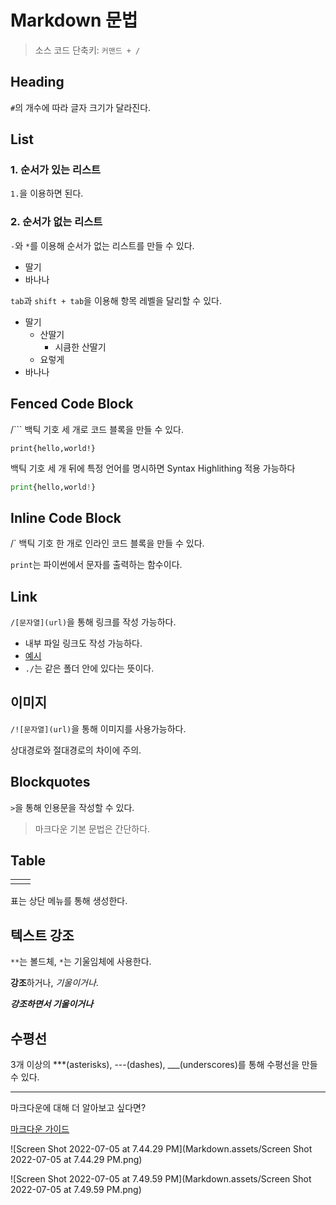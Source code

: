 # Markdown 문법

> 소스 코드 단축키: `커맨드 + /`

## Heading

`#`의 개수에 따라 글자 크기가 달라진다.

## List

### 1. 순서가 있는 리스트

`1.`을 이용하면 된다.

### 2. 순서가 없는 리스트

`-`와 `*`를 이용해 순서가 없는 리스트를 만들 수 있다.

- 딸기
- 바나나

`tab`과 `shift + tab`을 이용해 항목 레벨을 달리할 수 있다.

- 딸기
  - 산딸기
    - 시큼한 산딸기
  - 요렇게
- 바나나

## Fenced Code Block

/``` 백틱 기호 세 개로 코드 블록을 만들 수 있다.

```
print{hello,world!}
```

백틱 기호 세 개 뒤에 특정 언어를 명시하면 Syntax Highlithing 적용 가능하다

```python
print{hello,world!}
```

## Inline Code Block

/` 백틱 기호 한 개로 인라인 코드 블록을 만들 수 있다.

`print`는 파이썬에서 문자를 출력하는 함수이다.

## Link

`/[문자열](url)`을 통해 링크를 작성 가능하다. 

- 내부 파일 링크도 작성 가능하다.
- [예시](./Markdown_practice)
- `./`는 같은 폴더 안에 있다는 뜻이다.

## 이미지

`/![문자열](url)`을 통해 이미지를 사용가능하다. 

상대경로와 절대경로의 차이에 주의.

## Blockquotes

`>`을 통해 인용문을 작성할 수 있다.

> 마크다운 기본 문법은 간단하다.

## Table

|      |      |
| ---- | ---- |
|      |      |

표는 상단 메뉴를 통해 생성한다.

## 텍스트 강조

`**`는 볼드체, `*`는 기울임체에 사용한다.

**강조**하거나, *기울이거나*.

***강조하면서 기울이거나***

## 수평선

3개 이상의 ***(asterisks), ---(dashes), ___(underscores)를 통해 수평선을 만들 수 있다.

***



마크다운에 대해 더 알아보고 싶다면?

[마크다운 가이드](https://www.markdownguide.org/)





![Screen Shot 2022-07-05 at 7.44.29 PM](Markdown.assets/Screen Shot 2022-07-05 at 7.44.29 PM.png)

![Screen Shot 2022-07-05 at 7.49.59 PM](Markdown.assets/Screen Shot 2022-07-05 at 7.49.59 PM.png)
